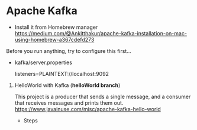 # Apache Kafka

- Install it from Homebrew manager https://medium.com/@Ankitthakur/apache-kafka-installation-on-mac-using-homebrew-a367cdefd273

Before you run anything, try to configure this first...

- kafka/server.properties
  
  listeners=PLAINTEXT://localhost:9092
  
1. HelloWorld with Kafka (**helloWorld branch**)
   
   This project is a producer that sends a single message, and a consumer that receives messages and prints them out.
   https://www.javainuse.com/misc/apache-kafka-hello-world
  
    - Steps
    
